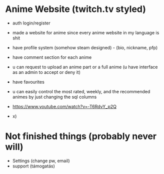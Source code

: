 # Anime Website (twitch.tv styled)

- auth login/register
- made a website for anime since every anime website in my language is shit
- have profile system (somehow steam designed) - (bio, nickname, pfp)
- have comment section for each anime
- u can request to upload an anime part or a full anime (u have interface as an admin to accept or deny it)
- have favourites
- u can easily control the most rated, weekly, and the recommended animes by just changing the sql columns

- https://www.youtube.com/watch?v=-T6RdvY_p2Q
- x)


# Not finished things (probably never will)

- Settings (change pw, email)
- support (támogatás)
